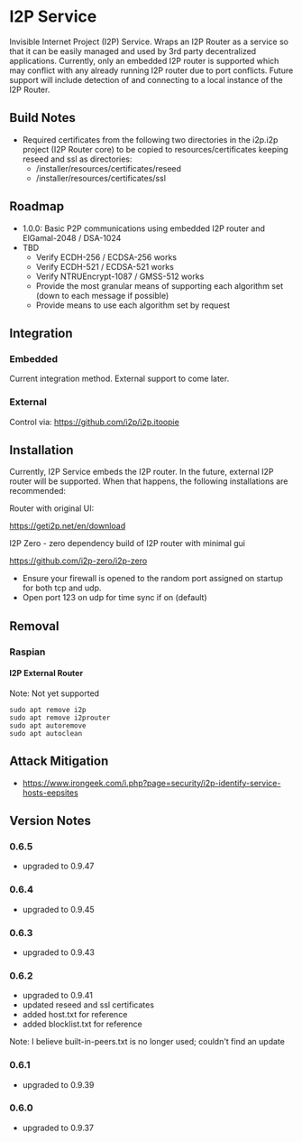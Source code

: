 # I2P Service
Invisible Internet Project (I2P) Service. Wraps an I2P Router as a service so that it can be easily managed
and used by 3rd party decentralized applications. Currently, only an embedded I2P router is supported which
may conflict with any already running I2P router due to port conflicts. Future support will include detection of and connecting
to a local instance of the I2P Router.

## Build Notes
- Required certificates from the following two directories in the i2p.i2p project (I2P Router core)
to be copied to resources/certificates keeping reseed and ssl as directories:
    - /installer/resources/certificates/reseed
    - /installer/resources/certificates/ssl

## Roadmap
* 1.0.0: Basic P2P communications using embedded I2P router and ElGamal-2048 / DSA-1024
* TBD
    * Verify ECDH-256 / ECDSA-256 works
    * Verify ECDH-521 / ECDSA-521 works
    * Verify NTRUEncrypt-1087 / GMSS-512 works
    * Provide the most granular means of supporting each algorithm set (down to each message if possible)
    * Provide means to use each algorithm set by request

## Integration

### Embedded
Current integration method. External support to come later.

### External
Control via: https://github.com/i2p/i2p.itoopie

## Installation
Currently, I2P Service embeds the I2P router. In the future,
external I2P router will be supported. When that happens, the following
installations are recommended:

Router with original UI:

https://geti2p.net/en/download

I2P Zero - zero dependency build of I2P router with minimal gui

https://github.com/i2p-zero/i2p-zero

* Ensure your firewall is opened to the random port assigned on startup for both tcp and udp.
* Open port 123 on udp for time sync if on (default)

## Removal

### Raspian

#### I2P External Router
Note: Not yet supported
```
sudo apt remove i2p
sudo apt remove i2prouter
sudo apt autoremove
sudo apt autoclean
```

## Attack Mitigation

- https://www.irongeek.com/i.php?page=security/i2p-identify-service-hosts-eepsites

## Version Notes

### 0.6.5
- upgraded to 0.9.47

### 0.6.4
- upgraded to 0.9.45

### 0.6.3
- upgraded to 0.9.43

### 0.6.2
- upgraded to 0.9.41
- updated reseed and ssl certificates
- added host.txt for reference
- added blocklist.txt for reference

Note: I believe built-in-peers.txt is no longer used; couldn't find an update

### 0.6.1
- upgraded to 0.9.39

### 0.6.0
- upgraded to 0.9.37

